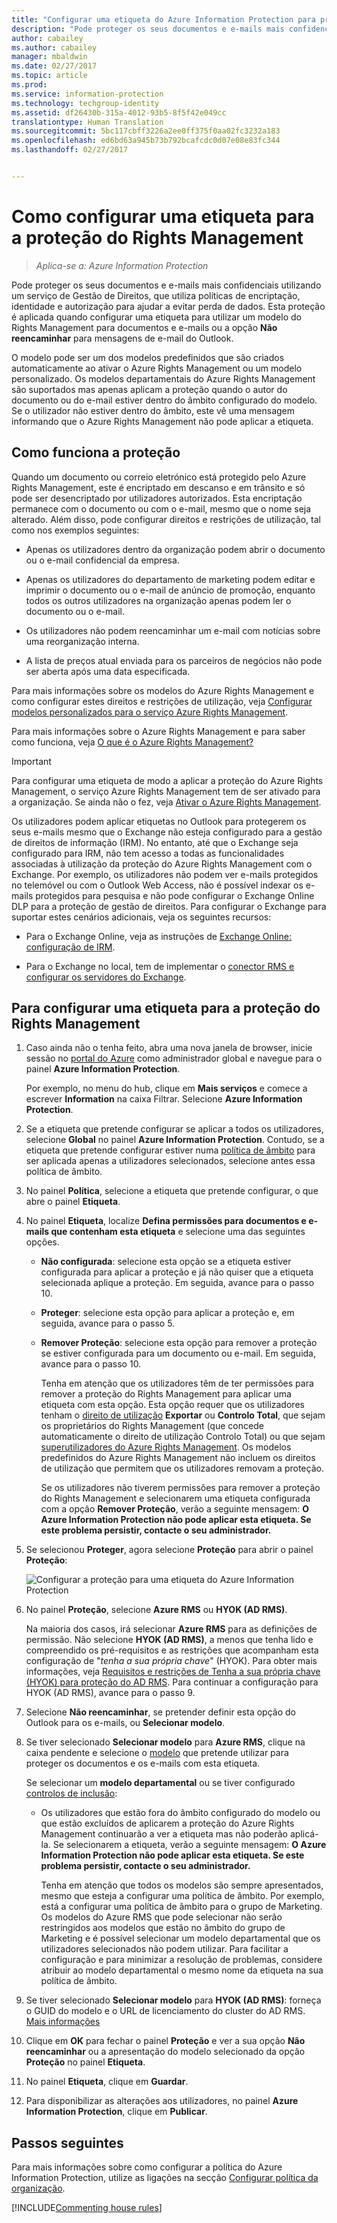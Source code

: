```yaml
---
title: "Configurar uma etiqueta do Azure Information Protection para proteção"
description: "Pode proteger os seus documentos e e-mails mais confidenciais ao configurar uma etiqueta para utilizar a proteção do Rights Management."
author: cabailey
ms.author: cabailey
manager: mbaldwin
ms.date: 02/27/2017
ms.topic: article
ms.prod: 
ms.service: information-protection
ms.technology: techgroup-identity
ms.assetid: df26430b-315a-4012-93b5-8f5f42e049cc
translationtype: Human Translation
ms.sourcegitcommit: 5bc117cbff3226a2ee0ff375f0aa02fc3232a183
ms.openlocfilehash: ed6bd63a945b73b792bcafcdc0d07e08e83fc344
ms.lasthandoff: 02/27/2017


---
```


# <a name="how-to-configure-a-label-for-rights-management-protection"></a>Como configurar uma etiqueta para a proteção do Rights Management

>*Aplica-se a: Azure Information Protection*

Pode proteger os seus documentos e e-mails mais confidenciais utilizando um serviço de Gestão de Direitos, que utiliza políticas de encriptação, identidade e autorização para ajudar a evitar perda de dados. Esta proteção é aplicada quando configurar uma etiqueta para utilizar um modelo do Rights Management para documentos e e-mails ou a opção **Não reencaminhar** para mensagens de e-mail do Outlook. 

O modelo pode ser um dos modelos predefinidos que são criados automaticamente ao ativar o Azure Rights Management ou um modelo personalizado. Os modelos departamentais do Azure Rights Management são suportados mas apenas aplicam a proteção quando o autor do documento ou do e-mail estiver dentro do âmbito configurado do modelo. Se o utilizador não estiver dentro do âmbito, este vê uma mensagem informando que o Azure Rights Management não pode aplicar a etiqueta.

## <a name="how-the-protection-works"></a>Como funciona a proteção

Quando um documento ou correio eletrónico está protegido pelo Azure Rights Management, este é encriptado em descanso e em trânsito e só pode ser desencriptado por utilizadores autorizados. Esta encriptação permanece com o documento ou com o e-mail, mesmo que o nome seja alterado. Além disso, pode configurar direitos e restrições de utilização, tal como nos exemplos seguintes:

- Apenas os utilizadores dentro da organização podem abrir o documento ou o e-mail confidencial da empresa.

- Apenas os utilizadores do departamento de marketing podem editar e imprimir o documento ou o e-mail de anúncio de promoção, enquanto todos os outros utilizadores na organização apenas podem ler o documento ou o e-mail.

- Os utilizadores não podem reencaminhar um e-mail com notícias sobre uma reorganização interna.

- A lista de preços atual enviada para os parceiros de negócios não pode ser aberta após uma data especificada.

Para mais informações sobre os modelos do Azure Rights Management e como configurar estes direitos e restrições de utilização, veja [Configurar modelos personalizados para o serviço Azure Rights Management](../deploy-use/configure-custom-templates.md).

Para mais informações sobre o Azure Rights Management e para saber como funciona, veja [O que é o Azure Rights Management?](../understand-explore/what-is-azure-rms.md)

> [!IMPORTANT]
> Para configurar uma etiqueta de modo a aplicar a proteção do Azure Rights Management, o serviço Azure Rights Management tem de ser ativado para a organização. Se ainda não o fez, veja [Ativar o Azure Rights Management](../deploy-use/activate-service.md).

Os utilizadores podem aplicar etiquetas no Outlook para protegerem os seus e-mails mesmo que o Exchange não esteja configurado para a gestão de direitos de informação (IRM). No entanto, até que o Exchange seja configurado para IRM, não tem acesso a todas as funcionalidades associadas à utilização da proteção do Azure Rights Management com o Exchange. Por exemplo, os utilizadores não podem ver e-mails protegidos no telemóvel ou com o Outlook Web Access, não é possível indexar os e-mails protegidos para pesquisa e não pode configurar o Exchange Online DLP para a proteção de gestão de direitos. Para configurar o Exchange para suportar estes cenários adicionais, veja os seguintes recursos:

- Para o Exchange Online, veja as instruções de [Exchange Online: configuração de IRM](../deploy-use/configure-office365.md#exchange-online-irm-configuration).

- Para o Exchange no local, tem de implementar o [conector RMS e configurar os servidores do Exchange](../deploy-use/deploy-rms-connector.md). 


## <a name="to-configure-a-label-for-rights-management-protection"></a>Para configurar uma etiqueta para a proteção do Rights Management

1. Caso ainda não o tenha feito, abra uma nova janela de browser, inicie sessão no [portal do Azure](https://portal.azure.com) como administrador global e navegue para o painel **Azure Information Protection**. 

    Por exemplo, no menu do hub, clique em **Mais serviços** e comece a escrever **Information** na caixa Filtrar. Selecione **Azure Information Protection**.

2. Se a etiqueta que pretende configurar se aplicar a todos os utilizadores, selecione **Global** no painel **Azure Information Protection**. Contudo, se a etiqueta que pretende configurar estiver numa [política de âmbito](configure-policy-scope.md) para ser aplicada apenas a utilizadores selecionados, selecione antes essa política de âmbito.

3. No painel **Política**, selecione a etiqueta que pretende configurar, o que abre o painel **Etiqueta**. 

4. No painel **Etiqueta**, localize **Defina permissões para documentos e e-mails que contenham esta etiqueta** e selecione uma das seguintes opções.
    
    - **Não configurada**: selecione esta opção se a etiqueta estiver configurada para aplicar a proteção e já não quiser que a etiqueta selecionada aplique a proteção. Em seguida, avance para o passo 10.
    
    - **Proteger**: selecione esta opção para aplicar a proteção e, em seguida, avance para o passo 5.
    
    - **Remover Proteção**: selecione esta opção para remover a proteção se estiver configurada para um documento ou e-mail. Em seguida, avance para o passo 10.
        
        Tenha em atenção que os utilizadores têm de ter permissões para remover a proteção do Rights Management para aplicar uma etiqueta com esta opção. Esta opção requer que os utilizadores tenham o [direito de utilização](../deploy-use/configure-usage-rights.md) **Exportar** ou **Controlo Total**, que sejam os proprietários do Rights Management (que concede automaticamente o direito de utilização Controlo Total) ou que sejam [superutilizadores do Azure Rights Management](../deploy-use/configure-super-users.md). Os modelos predefinidos do Azure Rights Management não incluem os direitos de utilização que permitem que os utilizadores removam a proteção. 
        
        Se os utilizadores não tiverem permissões para remover a proteção do Rights Management e selecionarem uma etiqueta configurada com a opção **Remover Proteção**, verão a seguinte mensagem: **O Azure Information Protection não pode aplicar esta etiqueta. Se este problema persistir, contacte o seu administrador.**

5. Se selecionou **Proteger**, agora selecione **Proteção** para abrir o painel **Proteção**:
    
    ![Configurar a proteção para uma etiqueta do Azure Information Protection](../media/info-protect-protection-bar.png)

6. No painel **Proteção**, selecione **Azure RMS** ou **HYOK (AD RMS)**. 
    
    Na maioria dos casos, irá selecionar **Azure RMS** para as definições de permissão. Não selecione **HYOK (AD RMS)**, a menos que tenha lido e compreendido os pré-requisitos e as restrições que acompanham esta configuração de "*tenha a sua própria chave*" (HYOK). Para obter mais informações, veja [Requisitos e restrições de Tenha a sua própria chave (HYOK) para proteção do AD RMS](configure-adrms-restrictions.md). Para continuar a configuração para HYOK (AD RMS), avance para o passo 9.
    
7. Selecione **Não reencaminhar**, se pretender definir esta opção do Outlook para os e-mails, ou **Selecionar modelo**. 
    
8. Se tiver selecionado **Selecionar modelo** para **Azure RMS**, clique na caixa pendente e selecione o [modelo](../deploy-use/configure-custom-templates.md) que pretende utilizar para proteger os documentos e os e-mails com esta etiqueta.
    
    Se selecionar um **modelo departamental** ou se tiver configurado [controlos de inclusão](../deploy-use/activate-service.md#configuring-onboarding-controls-for-a-phased-deployment):
    
    - Os utilizadores que estão fora do âmbito configurado do modelo ou que estão excluídos de aplicarem a proteção do Azure Rights Management continuarão a ver a etiqueta mas não poderão aplicá-la. Se selecionarem a etiqueta, verão a seguinte mensagem: **O Azure Information Protection não pode aplicar esta etiqueta. Se este problema persistir, contacte o seu administrador.**
    
        Tenha em atenção que todos os modelos são sempre apresentados, mesmo que esteja a configurar uma política de âmbito. Por exemplo, está a configurar uma política de âmbito para o grupo de Marketing. Os modelos do Azure RMS que pode selecionar não serão restringidos aos modelos que estão no âmbito do grupo de Marketing e é possível selecionar um modelo departamental que os utilizadores selecionados não podem utilizar. Para facilitar a configuração e para minimizar a resolução de problemas, considere atribuir ao modelo departamental o mesmo nome da etiqueta na sua política de âmbito. 
            
9. Se tiver selecionado **Selecionar modelo** para **HYOK (AD RMS)**: forneça o GUID do modelo e o URL de licenciamento do cluster do AD RMS. [Mais informações](configure-adrms-restrictions.md#locating-the-information-to-specify-ad-rms-protection-with-an-azure-information-protection-label)

10. Clique em **OK** para fechar o painel **Proteção** e ver a sua opção **Não reencaminhar** ou a apresentação do modelo selecionado da opção **Proteção** no painel **Etiqueta**.

10. No painel **Etiqueta**, clique em **Guardar**.

11. Para disponibilizar as alterações aos utilizadores, no painel **Azure Information Protection**, clique em **Publicar**.

## <a name="next-steps"></a>Passos seguintes

Para mais informações sobre como configurar a política do Azure Information Protection, utilize as ligações na secção [Configurar política da organização](configure-policy.md#configuring-your-organizations-policy).  

[!INCLUDE[Commenting house rules](../includes/houserules.md)]
